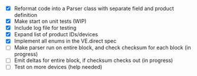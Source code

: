 - [x] Reformat code into a Parser class with separate field and product definition
- [x] Make start on unit tests (WIP)
- [x] Include log file for testing
- [x] Expand list of product IDs/devices
- [x] Implement all enums in the VE.direct spec
- [ ] Make parser run on entire block, and check checksum for each block (in progress)
- [ ] Emit deltas for entire block, if checksum checks out (in progress)
- [ ] Test on more devices (help needed)
